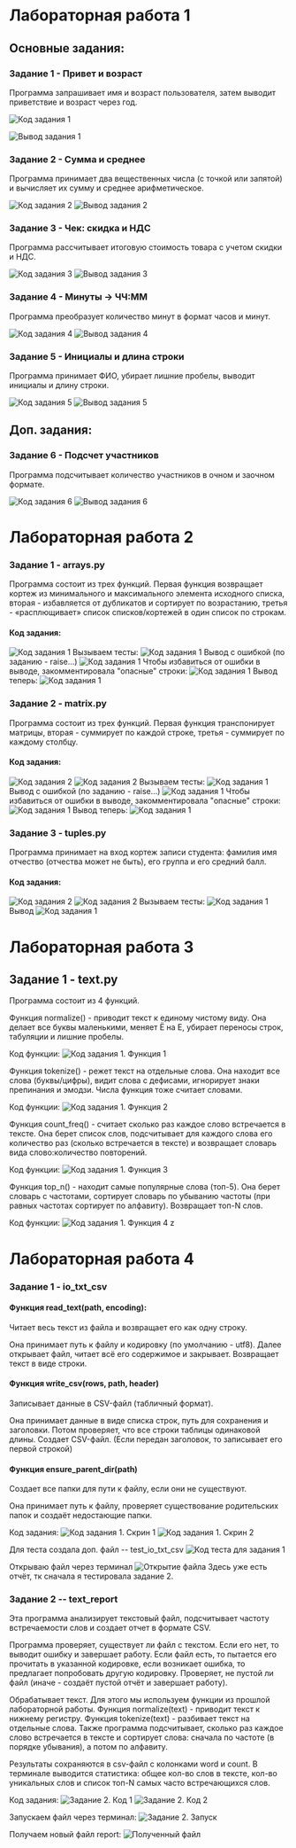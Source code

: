 # Лабораторная работа 1
## Основные задания:

### Задание 1 - Привет и возраст 
Программа запрашивает имя и возраст пользователя, затем выводит приветствие и возраст через год.

![Код задания 1](./images/lab01/task1_code.png)

![Вывод задания 1](./images/lab01/task1_output.png
)

### Задание 2 - Сумма и среднее
Программа принимает два вещественных числа (с точкой или запятой) и вычисляет их сумму и среднее арифметическое.

![Код задания 2](./images/lab01/task2_code.png)
![Вывод задания 2](./images/lab01/task2_output.png)

### Задание 3 - Чек: скидка и НДС
Программа рассчитывает итоговую стоимость товара с учетом скидки и НДС.

![Код задания 3](./images/lab01/task3_code.png)
![Вывод задания 3](./images/lab01/task3_output.png)

### Задание 4 - Минуты → ЧЧ:ММ
Программа преобразует количество минут в формат часов и минут.

![Код задания 4](./images/lab01/task4_code.png)
![Вывод задания 4](./images/lab01/task4_output.png)

### Задание 5 - Инициалы и длина строки
Программа принимает ФИО, убирает лишние пробелы, выводит инициалы и длину строки.

![Код задания 5](./images/lab01/task5_code.png)
![Вывод задания 5](./images/lab01/task5_output.png)

## Доп. задания:

### Задание 6 - Подсчет участников 
Программа подсчитывает количество участников в очном и заочном формате.

![Код задания 6](./images/lab01/task6_code.png)
![Вывод задания 6](./images/lab01/task6_output.png)



# Лабораторная работа 2

### Задание 1 - arrays.py

Программа состоит из трех функций.
Первая функция возвращает кортеж из минимального и максимального элемента исходного списка, вторая - избавляется от дубликатов и сортирует по возрастанию, третья - «расплющивает» список списков/кортежей в один список по строкам.
#### Код задания:
![Код задания 1](./images/lab02/task1_code.png)
Вызываем тесты:
![Код задания 1](./images/lab02/task1_test.png)
Вывод с ошибкой (по заданию - raise...)
![Код задания 1](./images/lab02/task1_output1.png)
Чтобы избавиться от ошибки в выводе, закомментировала "опасные" строки:
![Код задания 1](./images/lab02/task1_test2.png)
Вывод теперь:
![Код задания 1](./images/lab02/task1_output1.png)


### Задание 2 - matrix.py

Программа состоит из трех функций.
Первая функция транспонирует матрицы, вторая - суммирует по каждой строке, третья - суммирует по каждому столбцу.
#### Код задания:
![Код задания 2](./images/lab02/task2_code1.png)
![Код задания 2](./images/lab02/task2_code2.png)
Вызываем тесты:
![Код задания 1](./images/lab02/task2_test1.png)
Вывод с ошибкой (по заданию - raise...)
![Код задания 1](./images/lab02/task2_output2.png)
Чтобы избавиться от ошибки в выводе, закомментировала "опасные" строки:
![Код задания 1](./images/lab02/task2_test2.png)
Вывод теперь:
![Код задания 1](./hiberfil.sysimages/lab02/task2_output2.png)


### Задание 3 - tuples.py

Программа принимает на вход кортеж записи студента: фамилия имя отчество (отчества может не быть), его группа и его средний балл. 
#### Код задания:
![Код задания 2](./images/lab02/task3_code1.png)
![Код задания 2](./images/lab02/task3_code2.png)
Вызываем тесты:
![Код задания 1](./images/lab02/task3_test.png)
Вывод 
![Код задания 1](./images/lab02/task3_output.png)

# Лабораторная работа 3

## Задание 1 - text.py

Программа состоит из 4 функций.

Функция normalize() - приводит текст к единому чистому виду.
Она делает все буквы маленькими, меняет Ё на Е, убирает переносы строк, табуляции и лишние пробелы. 

Код функции:
![Код задания 1. Функция 1](..//..//images/lab03/task1_code1.png)

Функция tokenize() - режет текст на отдельные слова.
Она находит все слова (буквы/цифры), видит слова с дефисами, игнорирует знаки препинания и эмодзи. Числа функция тоже считает словами.

Код функции:
![Код задания 1. Функция 2](./images/lab03/task1_code2.png)

Функция count_freq() - считает сколько раз каждое слово встречается в тексте.
Она берет список слов, подсчитывает для каждого слова его количество раз (сколько встречается в тексте) и возвращает словарь вида слово:количество повторений.

Код функции:
![Код задания 1. Функция 3](./images/lab03/task1_code3.png)

Функция top_n() - находит самые популярные слова (топ-5).
Она берет словарь с частотами, сортирует словарь по убыванию частоты (при равных частотах сортирует по алфавиту). Возвращает топ-N слов.

Код функции:
![Код задания 1. Функция 4](./images/lab03/task1_code1.png)
z

# Лабораторная работа 4

### Задание 1 - io_txt_csv

#### Функция read_text(path, encoding):
Читает весь текст из файла и возвращает его как одну строку.

Она принимает путь к файлу и кодировку (по умолчанию - utf8). Далее открывает файл, читает всё его содержимое и закрывает. Возвращает текст в виде строки. 

#### Функция write_csv(rows, path, header)
Записывает данные в CSV-файл (табличный формат).

Она принимает данные в виде списка строк, путь для сохранения и заголовки. Потом проверяет, что все строки таблицы одинаковой длины. Создает CSV-файл. (Если передан заголовок, то записывает его первой строкой)

#### Функция ensure_parent_dir(path)
Создает все папки для пути к файлу, если они не существуют.

Она принимает путь к файлу, проверяет существование родительских папок и создаёт недостающие папки.

Код задания:
![Код задания 1. Скрин 1](images/lab04/task1_code1.png)
![Код задания 1. Скрин 2](images/lab04/task1_code2.png)

Для теста создала доп. файл -- test_io_txt_csv
![Код теста для задания 1](images/lab04/task1_test1.png)

Открываю файл через терминал 
![Открытие файла](images/lab04/task1_test2.png)
Здесь уже есть отчёт, тк сначала я тестировала задание 2.
### Задание 2 -- text_report

Эта программа анализирует текстовый файл, подсчитывает частоту встречаемости слов и создает отчет в формате CSV.

Программа проверяет, существует ли файл с текстом. Если его нет, то выводит ошибку и завершает работу. 
Если файл есть, то пытается его прочитать в указанной кодировке, если возникает ошибка, то предлагает попробовать другую кодировку.
Проверяет, не пустой ли файл (иначе - создаёт пустой отчёт и завершает работу).

Обрабатывает текст. Для этого мы используем функции из прошлой лабораторной работы. 
Функция normalize(text) - приводит текст к нижнему регистру.
Функция tokenize(text) - разбивает текст на отдельные слова.
Также программа подсчитывает, сколько раз каждое слово встречается в тексте и сортирует слова: сначала по частоте (в порядке убывания), а потом по алфавиту. 

Результаты сохраняются в csv-файл с колонками word и count.
В терминале выводится статистика: общее кол-во слов в тексте, кол-во уникальных слов и список топ-N самых часто встречающихся слов. 

Код задания:
![Задание 2. Код 1](images/lab04/task2_code1.png)
![Задание 2. Код 2](images/lab04/task2_code2.png)

Запускаем файл через терминал:
![Задание 2. Запуск](images/lab04/task2_output.png)

Получаем новый файл report:
![Полученный файл](images/lab04/task1_output.png)



